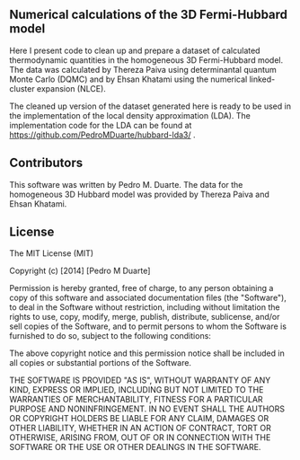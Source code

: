 
## Numerical calculations of the 3D Fermi-Hubbard model

Here I present code to clean up and prepare a dataset of calculated
thermodynamic quantities in the homogeneous 3D Fermi-Hubbard model.  The data
was calculated by Thereza Paiva using determinantal quantum Monte Carlo (DQMC)
and by Ehsan Khatami using the numerical linked-cluster expansion (NLCE). 

The cleaned up version of the dataset generated here is ready to be used in the
implementation of the local density approximation (LDA).  The implementation
code for the LDA can be found at https://github.com/PedroMDuarte/hubbard-lda3/ . 

## Contributors

This software was written by Pedro M. Duarte.  The data for the homogeneous 3D
Hubbard model was provided by Thereza Paiva and Ehsan Khatami.

## License

The MIT License (MIT)

Copyright (c) [2014] [Pedro M Duarte]

Permission is hereby granted, free of charge, to any person obtaining a copy
of this software and associated documentation files (the "Software"), to deal
in the Software without restriction, including without limitation the rights
to use, copy, modify, merge, publish, distribute, sublicense, and/or sell
copies of the Software, and to permit persons to whom the Software is
furnished to do so, subject to the following conditions:

The above copyright notice and this permission notice shall be included in all
copies or substantial portions of the Software.

THE SOFTWARE IS PROVIDED "AS IS", WITHOUT WARRANTY OF ANY KIND, EXPRESS OR
IMPLIED, INCLUDING BUT NOT LIMITED TO THE WARRANTIES OF MERCHANTABILITY,
FITNESS FOR A PARTICULAR PURPOSE AND NONINFRINGEMENT. IN NO EVENT SHALL THE
AUTHORS OR COPYRIGHT HOLDERS BE LIABLE FOR ANY CLAIM, DAMAGES OR OTHER
LIABILITY, WHETHER IN AN ACTION OF CONTRACT, TORT OR OTHERWISE, ARISING FROM,
OUT OF OR IN CONNECTION WITH THE SOFTWARE OR THE USE OR OTHER DEALINGS IN THE
SOFTWARE.


